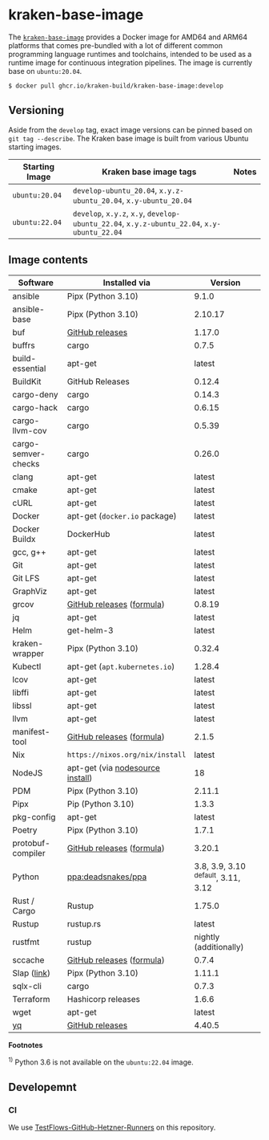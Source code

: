 # kraken-base-image

  [pkg]: https://github.com/kraken-build/kraken-base-image/pkgs/container/kraken-base-image

The [`kraken-base-image`][pkg] provides a Docker image for AMD64 and ARM64 platforms that comes pre-bundled with
a lot of different common programming language runtimes and toolchains, intended to be used as a runtime
image for continuous integration pipelines. The image is currently base on `ubuntu:20.04`.

    $ docker pull ghcr.io/kraken-build/kraken-base-image:develop

## Versioning

Aside from the `develop` tag, exact image versions can be pinned based on `git tag --describe`. The Kraken base image
is built from various Ubuntu starting images.

| Starting Image | Kraken base image tags                                                                      | Notes |
|----------------|---------------------------------------------------------------------------------------------|-------|
| `ubuntu:20.04` | `develop-ubuntu_20.04`, `x.y.z-ubuntu_20.04`, `x.y-ubuntu_20.04`                            |       |
| `ubuntu:22.04` | `develop`, `x.y.z`, `x.y`, `develop-ubuntu_22.04`, `x.y.z-ubuntu_22.04`, `x.y-ubuntu_22.04` |       |

## Image contents

| Software                                               | Installed via                                                                                                      | Version                                       |
|--------------------------------------------------------|--------------------------------------------------------------------------------------------------------------------|-----------------------------------------------|
| ansible                                                | Pipx (Python 3.10)                                                                                                 | 9.1.0                                         |
| ansible-base                                           | Pipx (Python 3.10)                                                                                                 | 2.10.17                                       |
| buf                                                    | [GitHub releases](https://github.com/bufbuild/buf/releases)                                                        | 1.17.0                                        |
| buffrs                                                 | cargo                                                                                                              | 0.7.5                                         |
| build-essential                                        | apt-get                                                                                                            | latest                                        |
| BuildKit                                               | GitHub Releases                                                                                                    | 0.12.4                                        |
| cargo-deny                                             | cargo                                                                                                              | 0.14.3                                        |
| cargo-hack                                             | cargo                                                                                                              | 0.6.15                                        |
| cargo-llvm-cov                                         | cargo                                                                                                              | 0.5.39                                        |
| cargo-semver-checks                                    | cargo                                                                                                              | 0.26.0                                        |
| clang                                                  | apt-get                                                                                                            | latest                                        |
| cmake                                                  | apt-get                                                                                                            | latest                                        |
| cURL                                                   | apt-get                                                                                                            | latest                                        |
| Docker                                                 | apt-get (`docker.io` package)                                                                                      | latest                                        |
| Docker Buildx                                          | DockerHub                                                                                                          | latest                                        |
| gcc, g++                                               | apt-get                                                                                                            | latest                                        |
| Git                                                    | apt-get                                                                                                            | latest                                        |
| Git LFS                                                | apt-get                                                                                                            | latest                                        |
| GraphViz                                               | apt-get                                                                                                            | latest                                        |
| grcov                                                  | [GitHub releases](https://github.com/mozilla/grcov/releases) ([formula](formulae/grcov.py))                        | 0.8.19                                        |
| jq                                                     | apt-get                                                                                                            | latest                                        |
| Helm                                                   | get-helm-3                                                                                                         | latest                                        |
| kraken-wrapper                                         | Pipx (Python 3.10)                                                                                                 | 0.32.4                                        |
| Kubectl                                                | apt-get (`apt.kubernetes.io`)                                                                                      | 1.28.4                                        |
| lcov                                                   | apt-get                                                                                                            | latest                                        |
| libffi                                                 | apt-get                                                                                                            | latest                                        |
| libssl                                                 | apt-get                                                                                                            | latest                                        |
| llvm                                                   | apt-get                                                                                                            | latest                                        |
| manifest-tool                                          | [GitHub releases](https://github.com/estesp/manifest-tool/releases) ([formula](formulae/manifest-tool.py))         | 2.1.5                                         |
| Nix                                                    | `https://nixos.org/nix/install`                                                                                    | latest                                        |
| NodeJS                                                 | apt-get (via [nodesource install](https://github.com/nodesource/distributions#debinstall))                         | 18                                            |
| PDM                                                    | Pipx (Python 3.10)                                                                                                 | 2.11.1                                        |
| Pipx                                                   | Pip (Python 3.10)                                                                                                  | 1.3.3                                         |
| pkg-config                                             | apt-get                                                                                                            | latest                                        |
| Poetry                                                 | Pipx (Python 3.10)                                                                                                 | 1.7.1                                         |
| protobuf-compiler                                      | [GitHub releases](https://github.com/protocolbuffers/protobuf/releases) ([formula](formulae/protobuf-compiler.py)) | 3.20.1                                        |
| Python                                                 | [ppa:deadsnakes/ppa](https://launchpad.net/~deadsnakes/+archive/ubuntu/ppa)                                        | 3.8, 3.9, 3.10 <sup>default</sup>, 3.11, 3.12 |
| Rust / Cargo                                           | Rustup                                                                                                             | 1.75.0                                        |
| Rustup                                                 | rustup.rs                                                                                                          | latest                                        |
| rustfmt                                                | rustup                                                                                                             | nightly (additionally)                        |
| sccache                                                | [GitHub releases](https://github.com/mozilla/sccache/releases) ([formula](formulae/sccache.py))                    | 0.7.4                                         |
| Slap ([link](https://github.com/python-slap/slap-cli)) | Pipx (Python 3.10)                                                                                                 | 1.11.1                                        |
| sqlx-cli                                               | cargo                                                                                                              | 0.7.3                                         |
| Terraform                                              | Hashicorp releases                                                                                                 | 1.6.6                                         |
| wget                                                   | apt-get                                                                                                            | latest                                        |
| [yq](https://mikefarah.gitbook.io/yq/)                 | [GitHub releases](https://github.com/mikefarah/yq/releases)                                                        | 4.40.5                                        |

__Footnotes__

<sup>1)</sup> Python 3.6 is not available on the `ubuntu:22.04` image.

## Developemnt

### CI

We use [TestFlows-GitHub-Hetzner-Runners](https://github.com/testflows/TestFlows-GitHub-Hetzner-Runners) on this
repository.
